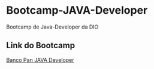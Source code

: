 # Bootcamp-JAVA-Developer
Bootcamp de Java-Developer da DIO

## Link do Bootcamp
[Banco Pan JAVA Developer](https://web.dio.me/track/banco-pan-java-developer/)
